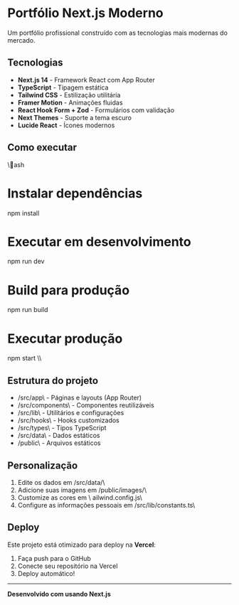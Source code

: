 ﻿#  Portfólio Next.js Moderno

Um portfólio profissional construído com as tecnologias mais modernas do mercado.

##  Tecnologias

- **Next.js 14** - Framework React com App Router
- **TypeScript** - Tipagem estática
- **Tailwind CSS** - Estilização utilitária
- **Framer Motion** - Animações fluidas
- **React Hook Form + Zod** - Formulários com validação
- **Next Themes** - Suporte a tema escuro
- **Lucide React** - Ícones modernos

##  Como executar

\\\ash
# Instalar dependências
npm install

# Executar em desenvolvimento
npm run dev

# Build para produção
npm run build

# Executar produção
npm start
\\\

##  Estrutura do projeto

- \/src/app\ - Páginas e layouts (App Router)
- \/src/components\ - Componentes reutilizáveis
- \/src/lib\ - Utilitários e configurações
- \/src/hooks\ - Hooks customizados
- \/src/types\ - Tipos TypeScript
- \/src/data\ - Dados estáticos
- \/public\ - Arquivos estáticos

##  Personalização

1. Edite os dados em \/src/data/\
2. Adicione suas imagens em \/public/images/\
3. Customize as cores em \	ailwind.config.js\
4. Configure as informações pessoais em \/src/lib/constants.ts\

##  Deploy

Este projeto está otimizado para deploy na **Vercel**:

1. Faça push para o GitHub
2. Conecte seu repositório na Vercel
3. Deploy automático!

---

**Desenvolvido com  usando Next.js**
